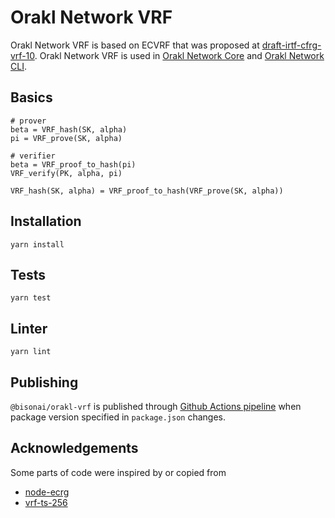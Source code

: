 # Orakl Network VRF

Orakl Network VRF is based on ECVRF that was proposed at [draft-irtf-cfrg-vrf-10](https://datatracker.ietf.org/doc/html/draft-irtf-cfrg-vrf-10). Orakl Network VRF is used in [Orakl Network Core](https://github.com/Bisonai/orakl/tree/master/core) and [Orakl Network CLI](https://github.com/Bisonai/orakl/tree/master/cli).

## Basics

```
# prover
beta = VRF_hash(SK, alpha)
pi = VRF_prove(SK, alpha)

# verifier
beta = VRF_proof_to_hash(pi)
VRF_verify(PK, alpha, pi)

VRF_hash(SK, alpha) = VRF_proof_to_hash(VRF_prove(SK, alpha))
```

## Installation

```shell
yarn install
```

## Tests

```shell
yarn test
```

## Linter

```shell
yarn lint
```

## Publishing

`@bisonai/orakl-vrf` is published through [Github Actions pipeline](https://github.com/Bisonai/orakl/blob/master/.github/workflows/vrf.build+publish.yaml) when package version specified in `package.json` changes.

## Acknowledgements

Some parts of code were inspired by or copied from

- [node-ecrg](https://github.com/KenshiTech/node-ecvrf)
- [vrf-ts-256](https://github.com/cbrpunks/vrf-ts-256)

###
